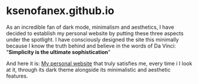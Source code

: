 # ksenofanex.github.io
As an incredible fan of dark mode, minimalism and aesthetics, I have decided to establish my personal website by putting these three aspects under the spotlight. I have consciously designed the site this minimally because I know the truth behind and believe in the words of Da Vinci: "**Simplicity is the ultimate sophistication**"

And here it is: [My personal website](https://ksenofanex.github.io/) that truly satisfies me, every time i I look at it, through its dark theme alongside its minimalistic and aesthetic features.
